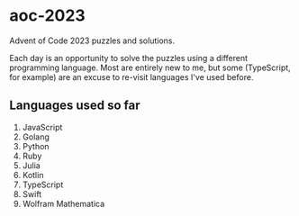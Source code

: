 # aoc-2023
Advent of Code 2023 puzzles and solutions.

Each day is an opportunity to solve the puzzles using a different programming language.
Most are entirely new to me, but some (TypeScript, for example) are an excuse to re-visit languages I've used before.

## Languages used so far
1. JavaScript
2. Golang
3. Python
4. Ruby
5. Julia
6. Kotlin
7. TypeScript
8. Swift
9. Wolfram Mathematica
